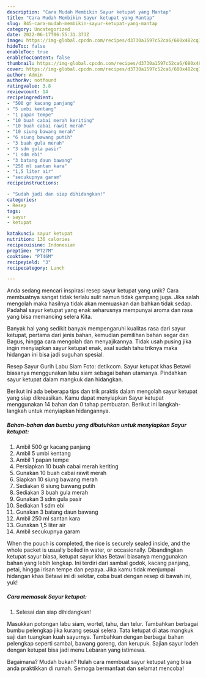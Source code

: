 ```yaml
---
description: "Cara Mudah Membikin Sayur ketupat yang Mantap"
title: "Cara Mudah Membikin Sayur ketupat yang Mantap"
slug: 845-cara-mudah-membikin-sayur-ketupat-yang-mantap
category: Uncategorized
date: 2022-06-17T06:55:31.373Z
image: https://img-global.cpcdn.com/recipes/d3730a1597c52ca6/680x482cq70/sayur-ketupat-foto-resep-utama.jpg
hideToc: false
enableToc: true
enableTocContent: false
thumbnail: https://img-global.cpcdn.com/recipes/d3730a1597c52ca6/680x482cq70/sayur-ketupat-foto-resep-utama.jpg
cover: https://img-global.cpcdn.com/recipes/d3730a1597c52ca6/680x482cq70/sayur-ketupat-foto-resep-utama.jpg
author: Admin
authorAv: notfound
ratingvalue: 3.8
reviewcount: 14
recipeingredient:
- "500 gr kacang panjang"
- "5 umbi kentang"
- "1 papan tempe"
- "10 buah cabai merah keriting"
- "10 buah cabai rawit merah"
- "10 siung bawang merah"
- "6 siung bawang putih"
- "3 buah gula merah"
- "3 sdm gula pasir"
- "1 sdm ebi"
- "3 batang daun bawang"
- "250 ml santan kara"
- "1,5 liter air"
- "secukupnya garam"
recipeinstructions:

- "Sudah jadi dan siap dihidangkan!"
categories:
- Resep
tags:
- sayur
- ketupat

katakunci: sayur ketupat 
nutrition: 136 calories
recipecuisine: Indonesian
preptime: "PT27M"
cooktime: "PT46M"
recipeyield: "3"
recipecategory: Lunch

---
```





Anda sedang mencari inspirasi resep sayur ketupat yang unik? Cara membuatnya sangat tidak terlalu sulit namun tidak gampang juga. Jika salah mengolah maka hasilnya tidak akan memuaskan dan bahkan tidak sedap. Padahal sayur ketupat yang enak seharusnya mempunyai aroma dan rasa yang bisa memancing selera Kita.





Banyak hal yang sedikit banyak mempengaruhi kualitas rasa dari sayur ketupat, pertama dari jenis bahan, kemudian pemilihan bahan segar dan Bagus, hingga cara mengolah dan menyajikannya. Tidak usah pusing jika ingin menyiapkan sayur ketupat enak,      asal sudah tahu triknya maka hidangan ini bisa jadi suguhan spesial.














Resep Sayur Gurih Labu Siam Foto: detikcom. Sayur ketupat khas Betawi biasanya menggunakan labu siam sebagai bahan utamanya. Pindahkan sayur ketupat dalam mangkuk dan hidangkan.






Berikut ini ada beberapa tips dan trik praktis dalam mengolah sayur ketupat yang siap dikreasikan. Kamu dapat menyiapkan Sayur ketupat menggunakan 14 bahan dan 0 tahap pembuatan. Berikut ini langkah-langkah untuk menyiapkan hidangannya.

<!--inarticleads1-->

##### Bahan-bahan dan bumbu yang dibutuhkan untuk menyiapkan Sayur ketupat:

1. Ambil 500 gr kacang panjang
1. Ambil 5 umbi kentang
1. Ambil 1 papan tempe
1. Persiapkan 10 buah cabai merah keriting
1. Gunakan 10 buah cabai rawit merah
1. Siapkan 10 siung bawang merah
1. Sediakan 6 siung bawang putih
1. Sediakan 3 buah gula merah
1. Gunakan 3 sdm gula pasir
1. Sediakan 1 sdm ebi
1. Gunakan 3 batang daun bawang
1. Ambil 250 ml santan kara
1. Gunakan 1,5 liter air
1. Ambil secukupnya garam


When the pouch is completed, the rice is securely sealed inside, and the whole packet is usually boiled in water, or occasionally. Dibandingkan ketupat sayur biasa, ketupat sayur khas Betawi biasanya menggunakan bahan yang lebih lengkap. Ini terdiri dari sambal godok, kacang panjang, petai, hingga irisan tempe dan pepaya. Jika kamu tidak menjumpai hidangan khas Betawi ini di sekitar, coba buat dengan resep di bawah ini, yuk! 

<!--inarticleads2-->

##### Cara memasak Sayur ketupat:


1. Selesai dan siap dihidangkan!

Masukkan potongan labu siam, wortel, tahu, dan telur. Tambahkan berbagai bumbu pelengkap jika kurang sesuai selera. Tata ketupat di atas mangkuk saji dan tuangkan kuah sayurnya. Tambahkan dengan berbagai bahan pelengkap seperti sambal, bawang goreng, dan kerupuk. Sajian sayur lodeh dengan ketupat bisa jadi menu Lebaran yang istimewa. 

Bagaimana? Mudah bukan? Itulah cara membuat sayur ketupat yang bisa anda praktikkan di rumah. Semoga bermanfaat dan selamat mencoba!
